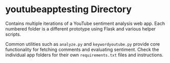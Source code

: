 # youtubeapptesting Directory

Contains multiple iterations of a YouTube sentiment analysis web app. Each numbered folder is a different prototype using Flask and various helper scripts.

Common utilities such as `analyze.py` and `keywordyoutube.py` provide core functionality for fetching comments and evaluating sentiment. Check the individual app folders for their own `requirements.txt` files and instructions.


